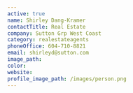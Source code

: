 ```yaml
---
active: true
name: Shirley Dang-Kramer
contactTitle: Real Estate
company: Sutton Grp West Coast
category: realestateagents
phoneOffice: 604-710-8821
email: shirleyd@sutton.com
image_path:
color:
website:
profile_image_path: /images/person.png
---
```




